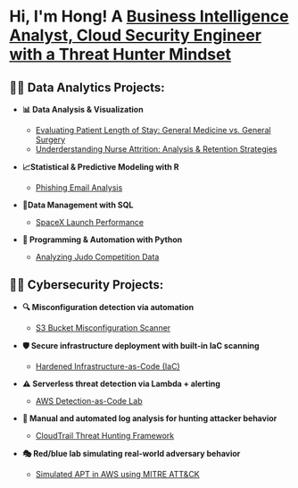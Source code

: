 <h1>Hi, I'm Hong! A <a href="https://www.linkedin.com/in/hong-t-tran/"> Business Intelligence Analyst, Cloud Security Engineer with a Threat Hunter Mindset </a>

<h2>👨‍💻 Data Analytics Projects: </h2>

- <b>📊 Data Analysis & Visualization</b>
  - [Evaluating Patient Length of Stay: General Medicine vs. General Surgery](https://github.com/hongttran/Evaluating-Patient-Length-of-Stay-General-Medicine-vs.-General-Surgery/tree/main)
  - [Underderstanding Nurse Attrition: Analysis & Retention Strategies](https://github.com/hongttran/Underderstanding-Nurse-Attrition-Analysis-Retention-Strategies/tree/main)
 
- <b>📈Statistical & Predictive Modeling with R</b>
  - [Phishing Email Analysis](https://github.com/joshmadakor1/Sentinel-Lab)

- <b>💾Data Management with SQL </b>
  - [SpaceX Launch Performance](https://github.com/joshmadakor1/EncrypterPOC)

- <b>🐍 Programming & Automation with Python </b>
  - [Analyzing Judo Competition Data](https://github.com/joshmadakor1/EncrypterPOC)

<h2>👨‍💻 Cybersecurity Projects: </h2>

- <b>🔍 Misconfiguration detection via automation</b>
  - [S3 Bucket Misconfiguration Scanner](https://github.com/hongttran/Evaluating-Patient-Length-of-Stay-General-Medicine-vs.-General-Surgery/tree/main)
 
- <b>🛡️ Secure infrastructure deployment with built-in IaC scanning</b>
  - [Hardened Infrastructure-as-Code (IaC)](https://github.com/joshmadakor1/Sentinel-Lab)

- <b>⚠️ Serverless threat detection via Lambda + alerting</b>
  - [AWS Detection-as-Code Lab](https://github.com/joshmadakor1/EncrypterPOC)

- <b>🔎 Manual and automated log analysis for hunting attacker behavior </b>
  - [CloudTrail Threat Hunting Framework](https://github.com/joshmadakor1/EncrypterPOC)

- <b>🎭 Red/blue lab simulating real-world adversary behavior</b>
  - [Simulated APT in AWS using MITRE ATT&CK](https://github.com/joshmadakor1/EncrypterPOC)

<!--
**joshmadakor1/joshmadakor1** is a ✨ _special_ ✨ repository because its `README.md` (this file) appears on your GitHub profile.

Here are some ideas to get you started:

- 🔭 I’m currently working on ...
- 🌱 I’m currently learning ...
- 👯 I’m looking to collaborate on ...
- 🤔 I’m looking for help with ...
- 💬 Ask me about ...
- 📫 How to reach me: ...
- 😄 Pronouns: ...
- ⚡ Fun fact: ...
-->
